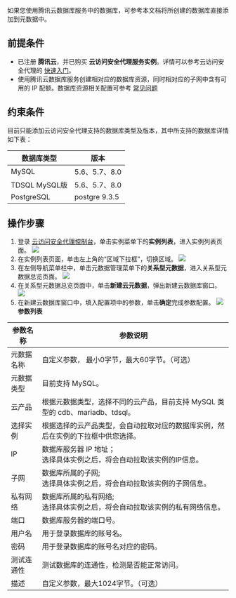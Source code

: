 
如果您使用腾讯云数据库服务中的数据库，可参考本文档将所创建的数据库直接添加到元数据中。

## 前提条件
- 已注册 **腾讯云**，并已购买 **云访问安全代理服务实例**。详情可以参考云访问安全代理的 [快速入门](https://cloud.tencent.com/document/product/1303/47856)。
- 使用腾讯云数据库服务创建相对应的数据库资源，同时相对应的子网中含有可用的 IP 配额。数据库资源相关配置可参考 [常见问题](https://cloud.tencent.com/document/product/1303/47948)

## 约束条件
目前只能添加云访问安全代理支持的数据库类型及版本，其中所支持的数据库详情如下表：

| 数据库类型 | 版本          |
| ---------- | ------------- |
| MySQL      | 5.6、5.7、8.0 |
| TDSQL MySQL版      | 5.6、5.7、8.0 |
| PostgreSQL      |  postgre 9.3.5 |

## 操作步骤
1. 登录 [云访问安全代理控制台](https://console.cloud.tencent.com/casb)，单击实例菜单下的**实例列表**，进入实例列表页面。
![](https://qcloudimg.tencent-cloud.cn/raw/bcb0e92d99827e3762090d7e07edca34.png)
2. 在实例列表页面，单击左上角的“区域下拉框”，切换区域。
![](https://qcloudimg.tencent-cloud.cn/raw/f485a78a80335af91978472697fdec48.png)
3. 在左侧导航菜单栏中，单击元数据管理菜单下的**关系型元数据**，进入关系型元数据总览页面。
![](https://main.qcloudimg.com/raw/35abfec3265505b16c6a242e4ab6bf48.png)
4. 在关系型元数据总览页面中，单击**新建云元数据**，弹出新建云数据库窗口。
![](https://main.qcloudimg.com/raw/24660513343c59e9969c593f28233854.png)
5. 在新建云数据库窗口中，填入配置项中的参数，单击**确定**完成参数配置。
![](https://qcloudimg.tencent-cloud.cn/raw/49151fb85f5bd90b1b82c80b79cbc7d2.png)
**参数列表**
<table>
<thead>
<tr>
<th>参数名称</th>
<th>参数说明</th>
</tr>
</thead>
<tbody><tr>
<td>元数据名称</td>
<td>自定义参数， 最小0字节，最大60字节。（可选）</td>
</tr>
<tr>
<td>元数据类型</td>
<td>目前支持 MySQL。</td>
</tr>
<tr>
<td>云产品</td>
<td>根据元数据类型，选择不同的云产品，目前支持 MySQL 类型的 cdb、mariadb、tdsql。</td>
</tr>
<tr>
<td>选择实例</td>
<td>根据选择的云产品类型，会自动拉取对应的数据库实例，然后在实例的下拉框中供您选择。</td>
</tr>
<tr>
<td>IP</td>
<td>数据库服务器 IP 地址；<br>选择具体实例之后，将会自动拉取该实例的IP信息。</td>
</tr>
<tr>
<td>子网</td>
<td>数据库所属的子网;<br>选择具体实例之后，将会自动拉取该实例的子网信息。</td>
</tr>
<tr>
<td>私有网络</td>
<td>数据库所属的私有网络;<br>选择具体实例之后，将会自动拉取该实例的私有网络信息。</td>
</tr>
<tr>
<td>端口</td>
<td>数据库服务器的端口号。</td>
</tr>
<tr>
<td>用户名</td>
<td>用于登录数据库的账号名。</td>
</tr>
<tr>
<td>密码</td>
<td>用于登录数据库的账号名对应的密码。</td>
</tr>
<tr>
<td>测试连通性</td>
<td>测试数据库的连通性，检测是否能正常访问。</td>
</tr>
<tr>
<td>描述</td>
<td>自定义参数，最大1024字节。（可选）</td>
</tr>
</tbody></table>
